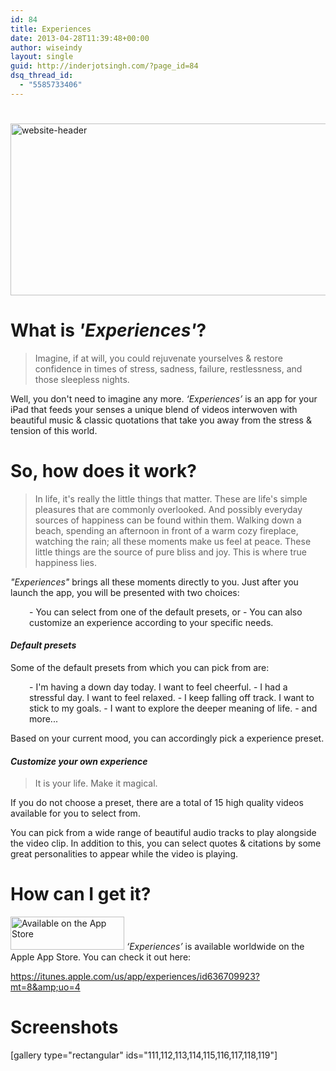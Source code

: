 ```yaml
---
id: 84
title: Experiences
date: 2013-04-28T11:39:48+00:00
author: wiseindy
layout: single
guid: http://inderjotsingh.com/?page_id=84
dsq_thread_id:
  - "5585733406"
---
```

<h1></h1>
<img class="alignnone size-full wp-image-311" alt="website-header" src="http://inderjotsingh.com/wp-content/uploads/2013/05/website-header1.png" width="670" height="275" />
<h1><strong>What is <em>'Experiences'</em>?</strong></h1>
<blockquote>Imagine, if at will, you could rejuvenate yourselves &amp; restore confidence in times of stress, sadness, failure, restlessness, and those sleepless nights.</blockquote>
Well,<i> </i>you don't need to imagine any more.<i> ‘Experiences’</i> is an app for your iPad that feeds your senses a unique blend of videos interwoven with beautiful music &amp; classic quotations that take you away from the stress &amp; tension of this world.
<h1>So, how does it work?</h1>
<blockquote>In life, it's really the little things that matter. These are life's simple pleasures that are commonly overlooked. And possibly everyday sources of happiness can be found within them. Walking down a beach, spending an afternoon in front of a warm cozy fireplace, watching the rain; all these moments make us feel at peace. These little things are the source of pure bliss and joy. This is where true happiness lies.</blockquote>
<em>"Experiences"</em> brings all these moments directly to you. Just after you launch the app, you will be presented with two choices:
<p style="padding-left:30px;">- You can select from one of the default presets, or
- You can also customize an experience according to your specific needs.</p>

<h4><em>Default presets</em></h4>
Some of the default presets from which you can pick from are:
<p style="padding-left:30px;">- I'm having a down day today. I want to feel cheerful.
- I had a stressful day. I want to feel relaxed.
- I keep falling off track. I want to stick to my goals.
- I want to explore the deeper meaning of life.
- and more...</p>
Based on your current mood, you can accordingly pick a experience preset.
<h4><em>Customize your own experience</em></h4>
<blockquote>It is your life. Make it magical.</blockquote>
If you do not choose a preset, there are a total of 15 high quality videos available for you to select from.

You can pick from a wide range of beautiful audio tracks to play alongside the video clip. In addition to this, you can select quotes &amp; citations by some great personalities to appear while the video is playing.
<h1></h1>
<h1>How can I get it?</h1>
<a href="https://itunes.apple.com/us/app/experiences/id636709923?mt=8&amp;uo=4"><img class="wp-image-129 alignleft" alt="Available on the App Store" src="http://inderjotsingh.com/wp-content/uploads/2013/04/experiences_available_on_the_app_store_badge_us-uk.png" width="182" height="53" /></a>
<i>‘Experiences’</i> is available worldwide on the Apple App Store. You can check it out here:

<a title="iTunes" href="https://itunes.apple.com/us/app/experiences/id636709923?mt=8&amp;uo=4" target="_blank">https://itunes.apple.com/us/app/experiences/id636709923?mt=8&amp;uo=4</a>
<h1>Screenshots</h1>
[gallery type="rectangular" ids="111,112,113,114,115,116,117,118,119"]